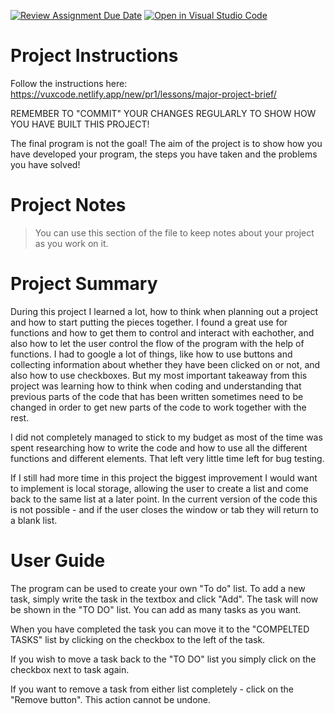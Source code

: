[![Review Assignment Due Date](https://classroom.github.com/assets/deadline-readme-button-24ddc0f5d75046c5622901739e7c5dd533143b0c8e959d652212380cedb1ea36.svg)](https://classroom.github.com/a/9iUTyIJt)
[![Open in Visual Studio Code](https://classroom.github.com/assets/open-in-vscode-718a45dd9cf7e7f842a935f5ebbe5719a5e09af4491e668f4dbf3b35d5cca122.svg)](https://classroom.github.com/online_ide?assignment_repo_id=10785045&assignment_repo_type=AssignmentRepo)
# Project Instructions
Follow the instructions here: https://vuxcode.netlify.app/new/pr1/lessons/major-project-brief/

REMEMBER TO "COMMIT" YOUR CHANGES REGULARLY TO SHOW HOW YOU HAVE BUILT THIS PROJECT! 

The final program is not the goal! The aim of the project is to show how you have developed your program, the steps you have taken and the problems you have solved!

# Project Notes

> You can use this section of the file to keep notes about your project as you work on it.

# Project Summary

During this project I learned a lot, how to think when planning out a project and how to start putting the pieces together. I found a great use for functions and how to get them to control and interact with eachother, and also how to let the user control the flow of the program with the help of functions. I had to google a lot of things, like how to use buttons and collecting information about whether they have been clicked on or not, and also how to use checkboxes.
But my most important takeaway from this project was learning how to think when coding and understanding that previous parts of the code that has been written sometimes need to be changed in order to get new parts of the code to work together with the rest.

I did not completely managed to stick to my budget as most of the time was spent researching how to write the code and how to use all the different functions and different elements. That left very little time left for bug testing.

If I still had more time in this project the biggest improvement I would want to implement is local storage, allowing the user to create a list and come back to the same list at a later point. In the current version of the code this is not possible - and if the user closes the window or tab they will return to a blank list.

# User Guide

The program can be used to create your own "To do" list. To add a new task, simply write the task in the textbox and click "Add". 
The task will now be shown in the "TO DO" list.
You can add as many tasks as you want.

When you have completed the task you can move it to the "COMPELTED TASKS" list by clicking on the checkbox to the left of the task.

If you wish to move a task back to the "TO DO" list you simply click on the checkbox next to task again.

If you want to remove a task from either list completely - click on the "Remove button". This action cannot be undone.
